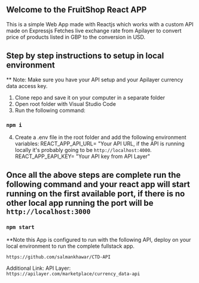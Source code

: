## Welcome to the FruitShop React APP

This is a simple Web App made with Reactjs which works with a custom API made on Expressjs
Fetches live exchange rate from Apilayer to convert price of products listed in GBP to the conversion in USD. 

## Step by step instructions to setup in local environment

** Note: Make sure you have your API setup and your Apilayer currency data access key. 

1. Clone repo and save it on your computer in a separate folder
2. Open root folder with Visual Studio Code
3. Run the following command:
### `npm i`
4. Create a .env file in the root folder and add the following environment variables:
REACT_APP_API_URL= "Your API URL, if the API is running locally it's probably going to be `http://localhost:4000`.
REACT_APP_EAPI_KEY= "Your API key from API Layer"

## Once all the above steps are complete run the following command and your react app will start running on the first available port, if there is no other local app running the port will be `http://localhost:3000`

### `npm start`


**Note this App is configured to run with the following API, deploy on your local environment to run the complete fullstack app. 

`https://github.com/salmankhawar/CTD-API`

Additional Link:
API Layer: `https://apilayer.com/marketplace/currency_data-api`



